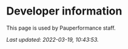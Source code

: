 <!-- This page is automatically generated by Myr: do not update it manually. Changes directly applied here will be lost. -->
# Developer information

This page is used by Pauperformance staff.

*Last updated: 2022-03-19, 10:43:53.*
